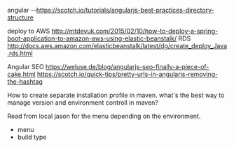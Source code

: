 angular
--https://scotch.io/tutorials/angularjs-best-practices-directory-structure


deploy to AWS
http://mtdevuk.com/2015/02/10/how-to-deploy-a-spring-boot-application-to-amazon-aws-using-elastic-beanstalk/
RDS
http://docs.aws.amazon.com/elasticbeanstalk/latest/dg/create_deploy_Java.rds.html

Angular SEO
https://weluse.de/blog/angularjs-seo-finally-a-piece-of-cake.html
https://scotch.io/quick-tips/pretty-urls-in-angularjs-removing-the-hashtag

How to create separate installation profile in maven.
what's the best way to manage version and environment controll in maven?


Read from local jason for the menu depending on the environment.
- menu
- build type